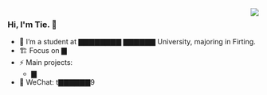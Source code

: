 <img align="right" src="https://github-readme-stats.vercel.app/api?username=TieWay59&show_icons=true&icon_color=ad0d52&text_color=24292e&bg_color=ffffff&hide_title=true" />

### Hi, I'm Tie. 👋


- 🌱 I’m a student at ▇▇▇▇▇▇▇▇ ▇▇▇▇▇▇ University, majoring in Firting. 
- 🏗 Focus on ▇
- ⚡ Main projects: 
  - ▇
- 💬 WeChat: t▇▇▇▇▇▇9
